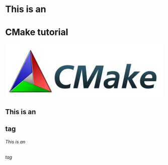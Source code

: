 # This is an <h1> CMake tutorial

![GitHub Logo](/images/CMake-Logo-and-Text.png)

## This is an <h2> tag
###### This is an <h6> tag
